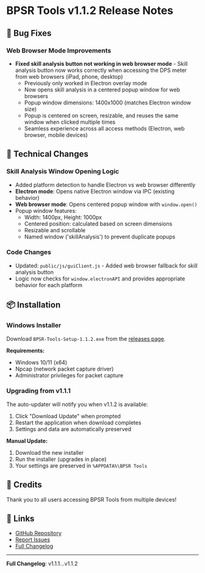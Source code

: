 # BPSR Tools v1.1.2 Release Notes

## 🐛 Bug Fixes

### Web Browser Mode Improvements

- **Fixed skill analysis button not working in web browser mode** - Skill analysis button now works correctly when accessing the DPS meter from web browsers (iPad, phone, desktop)
  - Previously only worked in Electron overlay mode
  - Now opens skill analysis in a centered popup window for web browsers
  - Popup window dimensions: 1400x1000 (matches Electron window size)
  - Popup is centered on screen, resizable, and reuses the same window when clicked multiple times
  - Seamless experience across all access methods (Electron, web browser, mobile devices)

## 🔧 Technical Changes

### Skill Analysis Window Opening Logic

- Added platform detection to handle Electron vs web browser differently
- **Electron mode**: Opens native Electron window via IPC (existing behavior)
- **Web browser mode**: Opens centered popup window with `window.open()`
- Popup window features:
  - Width: 1400px, Height: 1000px
  - Centered position: calculated based on screen dimensions
  - Resizable and scrollable
  - Named window ('skillAnalysis') to prevent duplicate popups

### Code Changes

- Updated: `public/js/guiClient.js` - Added web browser fallback for skill analysis button
- Logic now checks for `window.electronAPI` and provides appropriate behavior for each platform

## 📦 Installation

### Windows Installer

Download `BPSR-Tools-Setup-1.1.2.exe` from the [releases page](https://github.com/akzios/bpsr-tools/releases/tag/v1.1.2).

**Requirements:**
- Windows 10/11 (x64)
- Npcap (network packet capture driver)
- Administrator privileges for packet capture

### Upgrading from v1.1.1

The auto-updater will notify you when v1.1.2 is available:
1. Click "Download Update" when prompted
2. Restart the application when download completes
3. Settings and data are automatically preserved

**Manual Update:**
1. Download the new installer
2. Run the installer (upgrades in place)
3. Your settings are preserved in `%APPDATA%\BPSR Tools`

## 🙏 Credits

Thank you to all users accessing BPSR Tools from multiple devices!

## 🔗 Links

- [GitHub Repository](https://github.com/akzios/bpsr-tools)
- [Report Issues](https://github.com/akzios/bpsr-tools/issues)
- [Full Changelog](./CHANGELOG.md)

---

**Full Changelog**: v1.1.1...v1.1.2
